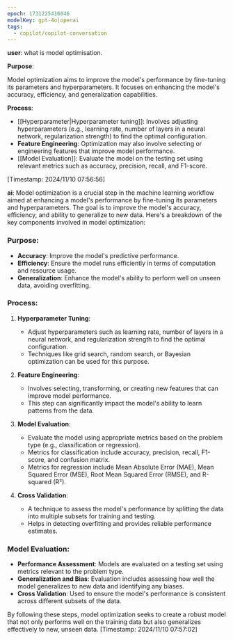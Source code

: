 ```yaml
---
epoch: 1731225416046
modelKey: gpt-4o|openai
tags:
  - copilot/copilot-conversation
---
```


**user**: what is model optimisation. 

**Purpose**:  

Model optimization aims to improve the model's performance by fine-tuning its parameters and hyperparameters. It focuses on enhancing the model's accuracy, efficiency, and generalization capabilities.

**Process**:  
- [[Hyperparameter|Hyperparameter tuning]]: Involves adjusting hyperparameters (e.g., learning rate, number of layers in a neural network, regularization strength) to find the optimal configuration.
- **Feature Engineering**: Optimization may also involve selecting or engineering features that improve model performance.
- [[Model Evaluation]]: Evaluate the model on the testing set using relevant metrics such as accuracy, precision, recall, and F1-score.


[Timestamp: 2024/11/10 07:56:56]

**ai**: Model optimization is a crucial step in the machine learning workflow aimed at enhancing a model's performance by fine-tuning its parameters and hyperparameters. The goal is to improve the model's accuracy, efficiency, and ability to generalize to new data. Here's a breakdown of the key components involved in model optimization:

### Purpose:
- **Accuracy**: Improve the model's predictive performance.
- **Efficiency**: Ensure the model runs efficiently in terms of computation and resource usage.
- **Generalization**: Enhance the model's ability to perform well on unseen data, avoiding overfitting.

### Process:
1. **Hyperparameter Tuning**:
   - Adjust hyperparameters such as learning rate, number of layers in a neural network, and regularization strength to find the optimal configuration.
   - Techniques like grid search, random search, or Bayesian optimization can be used for this purpose.

2. **Feature Engineering**:
   - Involves selecting, transforming, or creating new features that can improve model performance.
   - This step can significantly impact the model's ability to learn patterns from the data.

3. **Model Evaluation**:
   - Evaluate the model using appropriate metrics based on the problem type (e.g., classification or regression).
   - Metrics for classification include accuracy, precision, recall, F1-score, and confusion matrix.
   - Metrics for regression include Mean Absolute Error (MAE), Mean Squared Error (MSE), Root Mean Squared Error (RMSE), and R-squared (R²).

4. **Cross Validation**:
   - A technique to assess the model's performance by splitting the data into multiple subsets for training and testing.
   - Helps in detecting overfitting and provides reliable performance estimates.

### Model Evaluation:
- **Performance Assessment**: Models are evaluated on a testing set using metrics relevant to the problem type.
- **Generalization and Bias**: Evaluation includes assessing how well the model generalizes to new data and identifying any biases.
- **Cross Validation**: Used to ensure the model's performance is consistent across different subsets of the data.

By following these steps, model optimization seeks to create a robust model that not only performs well on the training data but also generalizes effectively to new, unseen data.
[Timestamp: 2024/11/10 07:57:02]